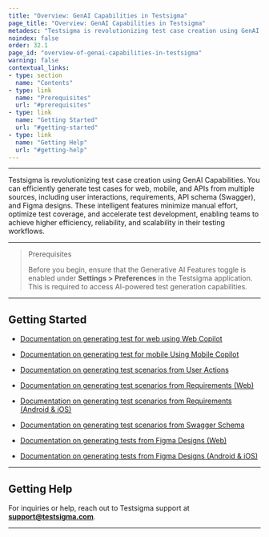 ```yaml
---
title: "Overview: GenAI Capabilities in Testsigma"
page_title: "Overview: GenAI Capabilities in Testsigma"
metadesc: "Testsigma is revolutionizing test case creation using GenAI Capabilities | You can efficiently generate test cases for web, mobile, and APIs from multiple sources"
noindex: false
order: 32.1
page_id: "overview-of-genai-capabilities-in-testsigma"
warning: false
contextual_links:
- type: section
  name: "Contents"
- type: link
  name: "Prerequisites"
  url: "#prerequisites"
- type: link
  name: "Getting Started"
  url: "#getting-started"
- type: link
  name: "Getting Help"
  url: "#getting-help"
---
```


---

Testsigma is revolutionizing test case creation using GenAI Capabilities. You can efficiently generate test cases for web, mobile, and APIs from multiple sources, including user interactions, requirements, API schema (Swagger), and Figma designs. These intelligent features minimize manual effort, optimize test coverage, and accelerate test development, enabling teams to achieve higher efficiency, reliability, and scalability in their testing workflows.

---

> <p id="prerequisites">Prerequisites</p>
>
> Before you begin, ensure that the Generative AI Features toggle is enabled under **Settings > Preferences** in the Testsigma application. This is required to access AI-powered test generation capabilities.

---

## **Getting Started**

- [Documentation on generating test for web using Web Copilot](https://testsigma.com/docs/genai-capabilities/copilot/)

- [Documentation on generating test for mobile Using Mobile Copilot](https://testsigma.com/docs/genai-capabilities/mobile-copilot/)

- [Documentation on generating test scenarios from User Actions](https://testsigma.com/docs/genai-capabilities/generate-tests-from-user-actions/)

- [Documentation on generating test scenarios from Requirements (Web)](https://testsigma.com/docs/genai-capabilities/generate-tests-from-requirements/)

- [Documentation on generating test scenarios from Requirements (Android & iOS)](https://testsigma.com/docs/genai-capabilities/generate-tests-from-requirements/)

- [Documentation on generating test scenarios from Swagger Schema](https://testsigma.com/docs/genai-capabilities/generate-tests-from-swagger/)

- [Documentation on generating tests from Figma Designs (Web)](https://testsigma.com/docs/genai-capabilities/generate-tests-from-figma-designs/#generate-test-cases-for-web-apps)

- [Documentation on generating tests from Figma Designs (Android & iOS)](https://testsigma.com/docs/genai-capabilities/generate-tests-from-figma-designs/#generate-test-cases-for-android--ios-apps)


---

## **Getting Help**

For inquiries or help, reach out to Testsigma support at **support@testsigma.com**.

---